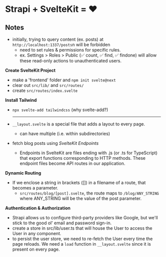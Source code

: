 # Strapi + SvelteKit = ❤️

## Notes

-   initially, trying to query content (ex. posts) at `http://localhost:1337/posts`n will be forbidden
    -   need to set rules & permissions for specific rules.
    -   ex. Settings > Roles > Public (✅ count, ✅ find, ✅ findone) will allow these read-only actions to unauthenticated users.

**Create SvelteKit Project**

-   make a 'frontend' folder and `npm init svelte@next`
-   clear out `src/lib/` and `src/routes/`
-   create `src/routes/index.svelte`

**Install Tailwind**

-   `npx svelte-add tailwindcss` (why svelte-add?)

    ***

-   `__layout.svelte` is a special file that adds a layout to every page.
    -   can have multiple (i.e. within subdirectories)
-   fetch blog posts using _SvelteKit Endpoints_
    -   Endpoints in SvelteKit are files ending with .js (or .ts for TypeScript) that export functions corresponding to HTTP methods. These endpoint files become API routes in our application.

**Dynamic Routing**

-   If we enclose a string in brackets ([]) in a filename of a route, that becomes a parameter.
    -   `src/routes/blog/[post].svelte`, the route maps to `/blog/ANY_STRING` where ANY_STRING will be the value of the post parameter.

**Authentication & Authorization**

-   Strapi allows us to configure third-party providers like Google, but we'll stick to the good ol' email and password sign-in.
-   create a store in src/lib/user.ts that will house the User to access the User in any component.
-   to persist the user store, we need to re-fetch the User every time the page reloads. We need a `load` function in `__layout.svelte` since it is present on every page.
